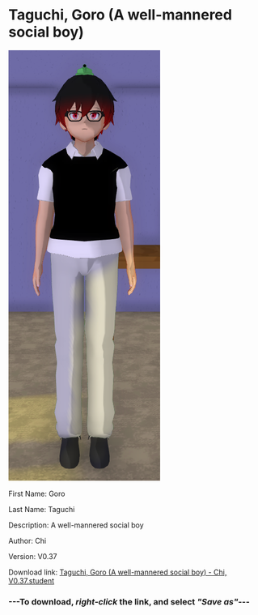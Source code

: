 # Taguchi, Goro (A well-mannered social boy)

<img src = "https://raw.githubusercontent.com/Arbiter1223/Daigaku-Gurashi-Custom-Students/master/Students/Files/Taguchi%2C%20Goro%20(A%20well-mannered%20social%20boy).png">

First Name: Goro

Last Name: Taguchi

Description: A well-mannered social boy

Author: Chi

Version: V0.37

Download link: <a href="https://raw.githubusercontent.com/Arbiter1223/Daigaku-Gurashi-Custom-Students/master/Students/Files/Taguchi%2C%20Goro%20(A%20well-mannered%20social%20boy)%20-%20Chi%2C%20V0.37.student">Taguchi, Goro (A well-mannered social boy) - Chi, V0.37.student</a>

### ---**To download, _right-click_ the link, and select _"Save as"_**---
